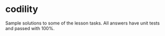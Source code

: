 # codility
Sample solutions to some of the lesson tasks.
All answers have unit tests and passed with 100%.

